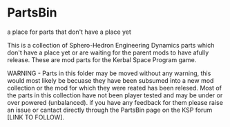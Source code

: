 # PartsBin
a place for parts that don't have a place yet

This is a collection of Sphero-Hedron Engineering Dynamics parts which don't have a place yet or are waiting for the parent mods to have afully release. These are mod parts for the Kerbal Space Program game.

WARNING - Parts in this folder may be moved without any warning, this would most likely be becuase they have been subsumed into a new mod collection or the mod for which they were reated has been relesed.
Most of the parts in this collection have not been player tested and may be under or over powered (unbalanced). if you have any feedback for them please raise an issue or cantact directly through the PartsBin page on the KSP forum [LINK TO FOLLOW].
